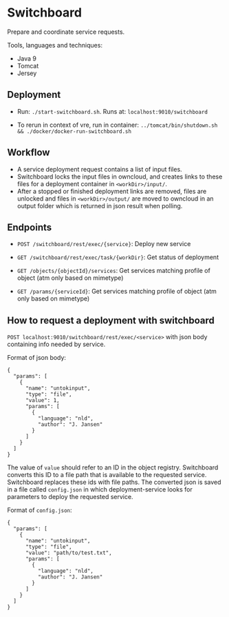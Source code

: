 # Switchboard

Prepare and coordinate service requests.

Tools, languages and techniques:
 - Java 9
 - Tomcat
 - Jersey

## Deployment
- Run: `./start-switchboard.sh`. Runs at: `localhost:9010/switchboard`

- To rerun in context of vre, run in container: `../tomcat/bin/shutdown.sh && ./docker/docker-run-switchboard.sh`

## Workflow
- A service deployment request contains a list of input files.
- Switchboard locks the input files in owncloud, and creates links to these files for a deployment container in `<workDir>/input/`.
- After a stopped or finished deployment links are removed, files are unlocked and files in `<workDir>/output/` are moved to owncloud in an output folder which is returned in json result when polling.

## Endpoints
- `POST /switchboard/rest/exec/{service}`: 
Deploy new service  

- `GET /switchboard/rest/exec/task/{workDir}`: 
Get status of deployment

- `GET /objects/{objectId}/services`:
Get services matching profile of object (atm only based on mimetype)

- `GET /params/{serviceId}`:
Get services matching profile of object (atm only based on mimetype)

## How to request a deployment with switchboard
`POST localhost:9010/switchboard/rest/exec/<service>` with json body containing info needed by service.

Format of json body:
```
{
  "params": [
    {
      "name": "untokinput",
      "type": "file",
      "value": 1,
      "params": [
        {
          "language": "nld",
          "author": "J. Jansen"
        }
      ]
    }
  ]
}
```

The value of `value` should refer to an ID in the object registry. Switchboard converts this ID to a file path that is available to the requested service.
Switchboard replaces these ids with file paths.
The converted json is saved in a file called `config.json` in which deployment-service looks for parameters to deploy the requested service.

Format of `config.json`:
```
{
  "params": [
    {
      "name": "untokinput",
      "type": "file",
      "value": "path/to/test.txt",
      "params": [
        {
          "language": "nld",
          "author": "J. Jansen"
        }
      ]
    }
  ]
}
```



